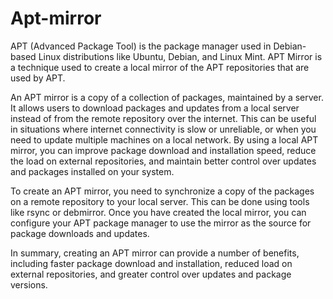# Apt-mirror
APT (Advanced Package Tool) is the package manager used in Debian-based Linux distributions like Ubuntu, Debian, and Linux Mint. APT Mirror is a technique used to create a local mirror of the APT repositories that are used by APT.

An APT mirror is a copy of a collection of packages, maintained by a server. It allows users to download packages and updates from a local server instead of from the remote repository over the internet. This can be useful in situations where internet connectivity is slow or unreliable, or when you need to update multiple machines on a local network. By using a local APT mirror, you can improve package download and installation speed, reduce the load on external repositories, and maintain better control over updates and packages installed on your system.

To create an APT mirror, you need to synchronize a copy of the packages on a remote repository to your local server. This can be done using tools like rsync or debmirror. Once you have created the local mirror, you can configure your APT package manager to use the mirror as the source for package downloads and updates.

In summary, creating an APT mirror can provide a number of benefits, including faster package download and installation, reduced load on external repositories, and greater control over updates and package versions.
